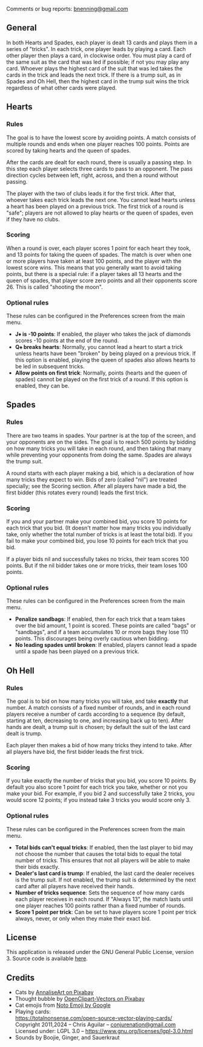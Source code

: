 Comments or bug reports: [bnenning@gmail.com](mailto:bnenning@gmail.com)

## General

In both Hearts and Spades, each player is dealt 13 cards and plays them in a series of "tricks".
In each trick, one player leads by playing a card. Each other player then plays a card, in
clockwise order. You must play a card of the same suit as the card that was led if possible; if not
you may play any card. Whoever plays the highest card of the suit that was led takes the cards in
the trick and leads the next trick. If there is a trump suit, as in Spades and Oh Hell, then the
highest card in the trump suit wins the trick regardless of what other cards were played.

## Hearts

### Rules
The goal is to have the lowest score by avoiding points. A match consists of multiple rounds and
ends when one player reaches 100 points. Points are scored by taking hearts and the queen of spades.

After the cards are dealt for each round, there is usually a passing step. In this step each player
selects three cards to pass to an opponent. The pass direction cycles between left, right, across,
and then a round without passing.

The player with the two of clubs leads it for the first trick. After that, whoever takes each
trick leads the next one. You cannot lead hearts unless a heart has been played on a previous trick.
The first trick of a round is "safe"; players are not allowed to play hearts or the queen of spades,
even if they have no clubs.

### Scoring
When a round is over, each player scores 1 point for each heart they took, and 13 points for taking
the queen of spades. The match is over when one or more players have taken at least 100 points, and
the player with the lowest score wins. This means that you generally want to avoid taking
points, but there is a special rule: if a player takes all 13 hearts and the queen of spades, that
player score zero points and all their opponents score 26. This is called "shooting the moon".

### Optional rules
These rules can be configured in the Preferences screen from the main menu.
- **J♦ is -10 points**: If enabled, the player who takes the jack of diamonds scores -10 points at the
end of the round.
- **Q♠ breaks hearts**: Normally, you cannot lead a heart to start a trick unless hearts have been
"broken" by being played on a previous trick. If this option is enabled, playing the queen of spades
also allows hearts to be led in subsequent tricks.
- **Allow points on first trick**: Normally, points (hearts and the queen of spades) cannot be played on
the first trick of a round. If this option is enabled, they can be.


## Spades

### Rules
There are two teams in spades. Your partner is at the top of the screen, and your opponents are on
the sides. The goal is to reach 500 points by bidding on how many tricks you will take in each
round, and then taking that many while preventing your opponents from doing the same. Spades are
always the trump suit.

A round starts with each player making a bid, which is a declaration of how many tricks they expect
to win. Bids of zero (called "nil") are treated specially; see the Scoring section. After all
players have made a bid, the first bidder (this rotates every round) leads the first trick.

### Scoring
If you and your partner make your combined bid, you score 10 points for each trick that you bid.
(It doesn't matter how many tricks you individually take, only whether the total number of tricks
is at least the total bid). If you fail to make your combined bid, you lose 10 points for each
trick that you bid.

If a player bids nil and successfully takes no tricks, their team scores 100 points. But if the nil
bidder takes one or more tricks, their team loses 100 points.

### Optional rules
These rules can be configured in the Preferences screen from the main menu.
- **Penalize sandbags**: If enabled, then for each trick that a team takes over the bid amount, 1 point
is scored. These points are called "bags" or "sandbags", and if a team accumulates 10 or more bags
they lose 110 points. This discourages being overly cautious when bidding.
- **No leading spades until broken**: If enabled, players cannot lead a spade until a spade has been
played on a previous trick.


## Oh Hell

### Rules
The goal is to bid on how many tricks you will take, and take **exactly** that number. A match
consists of a fixed number of rounds, and in each round players receive a number of cards according
to a sequence (by default, starting at ten, decreasing to one, and increasing back up to ten).
After hands are dealt, a trump suit is chosen; by default the suit of the last card dealt is trump.

Each player then makes a bid of how many tricks they intend to take. After all players have bid,
the first bidder leads the first trick.

### Scoring
If you take exactly the number of tricks that you bid, you score 10 points. By default you also
score 1 point for each trick you take, whether or not you make your bid. For example, if you bid
2 and successfully take 2 tricks, you would score 12 points; if you instead take 3 tricks you would
score only 3.

### Optional rules
These rules can be configured in the Preferences screen from the main menu.
- **Total bids can't equal tricks**: If enabled, then the last player to bid may not choose the number
that causes the total bids to equal the total number of tricks. This ensures that not all players
will be able to make their bids exactly.
- **Dealer's last card is trump**: If enabled, the last card the dealer receives is the trump suit.
If not enabled, the trump suit is determined by the next card after all players have received
their hands.
- **Number of tricks sequence**: Sets the sequence of how many cards each player receives in each round.
If "Always 13", the match lasts until one player reaches 100 points rather than a fixed number
of rounds.
- **Score 1 point per trick**: Can be set to have players score 1 point per trick always, never, or
only when they make their exact bid.

## License

This application is released under the GNU General Public License, version 3. Source code is
available [here](https://github.com/dozingcat/CardsWithCats).


## Credits

- Cats by [AnnaliseArt on Pixabay](https://pixabay.com/illustrations/cats-hanging-cats-kitty-cat-paw-3611310/)
- Thought bubble by [OpenClipart-Vectors on Pixabay](https://pixabay.com/vectors/balloon-bubble-speech-thought-150981/)
- Cat emojis from [Noto Emoji by Google](https://github.com/googlefonts/noto-emoji/)
- Playing cards: \
https://totalnonsense.com/open-source-vector-playing-cards/ \
Copyright 2011,2024 – Chris Aguilar – conjurenation@gmail.com \
Licensed under: LGPL 3.0 – https://www.gnu.org/licenses/lgpl-3.0.html
- Sounds by Boojie, Ginger, and Sauerkraut